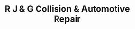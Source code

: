 ---
title: "R J & G Collision & Automotive Repair"
url: /raleigh/r-j-und-g-collision-und-automotive-repair/
shop: Autowerkstatt
---